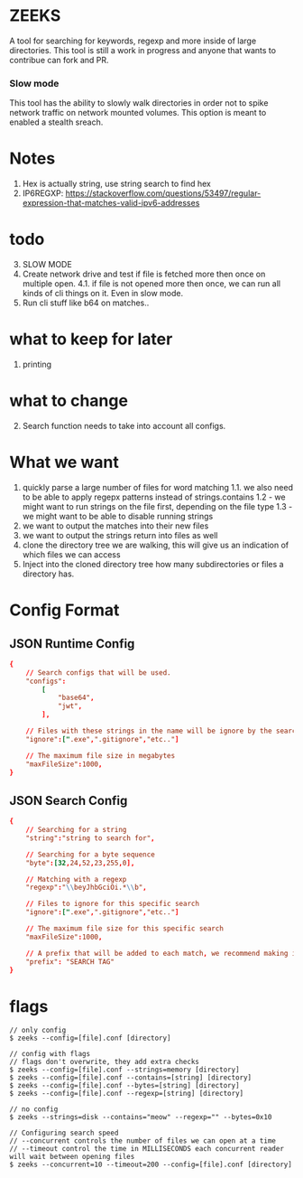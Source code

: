 # ZEEKS
A tool for searching for keywords, regexp and more inside of large directories. This tool is still a work in progress and anyone that wants to contribue can fork and PR.

### Slow mode
This tool has the ability to slowly walk directories in order not to spike network traffic on network mounted volumes. This option is meant to enabled a stealth sreach.


# Notes
1. Hex is actually string, use string search to find hex
2. IP6REGXP: https://stackoverflow.com/questions/53497/regular-expression-that-matches-valid-ipv6-addresses


# todo
3. SLOW MODE
4. Create network drive and test if file is fetched more then once on multiple open.
4.1. if file is not opened more then once, we can run all kinds of cli things on it. Even in slow mode.
6. Run cli stuff like b64 on matches..


# what to keep for later
1. printing

# what to change
2. Search function needs to take into account all configs.





# What we want
1. quickly parse a large number of files for word matching
1.1. we also need to be able to apply regepx patterns instead of strings.contains
1.2 - we might want to run strings on the file first, depending on the file type
1.3 - we might want to be able to disable running strings
2. we want to output the matches into their new files
3. we want to output the strings return into files as well
4. clone the directory tree we are walking, this will give us an indication of which files we can access
5. Inject into the cloned directory tree how many subdirectories or files a directory has. 

# Config Format
## JSON Runtime Config
``` base-and-token.conf
{
    // Search configs that will be used.
    "configs":    
        [
            "base64",
            "jwt",
        ],

    // Files with these strings in the name will be ignore by the search
    "ignore":[".exe",".gitignore","etc.."]

    // The maximum file size in megabytes
    "maxFileSize":1000,
}
```
## JSON Search Config
``` base64.conf
{
    // Searching for a string
    "string":"string to search for",

    // Searching for a byte sequence
    "byte":[32,24,52,23,255,0],

    // Matching with a regexp
    "regexp":"\\beyJhbGciOi.*\\b",

    // Files to ignore for this specific search
    "ignore":[".exe",".gitignore","etc.."]

    // The maximum file size for this specific search
    "maxFileSize":1000,

    // A prefix that will be added to each match, we recommend making it very descriptive so that you have an easier time understanding the results. 
    "prefix": "SEARCH TAG"
}
```

# flags
```
// only config
$ zeeks --config=[file].conf [directory]

// config with flags
// flags don't overwrite, they add extra checks
$ zeeks --config=[file].conf --strings=memory [directory]
$ zeeks --config=[file].conf --contains=[string] [directory]
$ zeeks --config=[file].conf --bytes=[string] [directory]
$ zeeks --config=[file].conf --regexp=[string] [directory]

// no config
$ zeeks --strings=disk --contains="meow" --regexp="" --bytes=0x10

// Configuring search speed
// --concurrent controls the number of files we can open at a time
// --timeout control the time in MILLISECONDS each concurrent reader will wait between opening files
$ zeeks --concurrent=10 --timeout=200 --config=[file].conf [directory]
```
